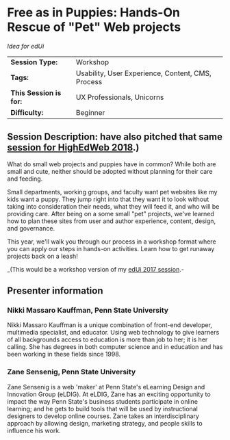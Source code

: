 # Free as in Puppies: Hands-On Rescue of "Pet" Web projects
_Idea for edUi_

|                          |                               |
| ----------------------   | ----------------------------- |
| **Session Type:**        | Workshop                      |
| **Tags:**                | Usability, User Experience, Content, CMS, Process |
| **This Session is for:** | UX Professionals, Unicorns    |
| **Difficulty:**          | Beginner                      |

## Session Description:	have also pitched that same [session for HighEdWeb 2018](free_as_in_puppies_session.md).)

What do small web projects and puppies have in common? While both are small and cute, neither should be adopted without planning for their care and feeding. 

Small departments, working groups, and faculty want pet websites like my kids want a puppy. They jump right into that they want it to look without taking into consideration their needs, what they will feed it, and who will be providing care. After being on a some small "pet" projects, we've learned how to plan these sites from user and author experience, content, design, and governance. 

This year, we'll walk you through our process in a workshop format where you can apply our steps in hands-on activities. Learn how to get runaway projects back on a leash!


_(This would be a workshop version of my [edUi 2017 session](https://sites.psu.edu/nikkimk/2017/09/25/free-as-in-puppies-the-care-feeding-of-pet-projects/).-

## Presenter information
### Nikki Massaro Kauffman, Penn State University
Nikki Massaro Kauffman is a unique combination of front-end developer, multimedia specialist, and educator. Using web technology to give learners of all backgrounds access to education is more than job to her; it is her calling. She has degrees in both computer science and in education and has been working in these fields since 1998.

### Zane Sensenig, Penn State University
Zane Sensenig is a web 'maker' at Penn State's eLearning Design and Innovation Group (eLDIG). At eLDIG, Zane has an exciting opportunity to impact the way Penn State's business students participate in online learning; and he gets to build tools that will be used by instructional designers to develop online courses. Zane takes an interdisciplinary approach by allowing design, marketing strategy, and people skills to influence his work.
